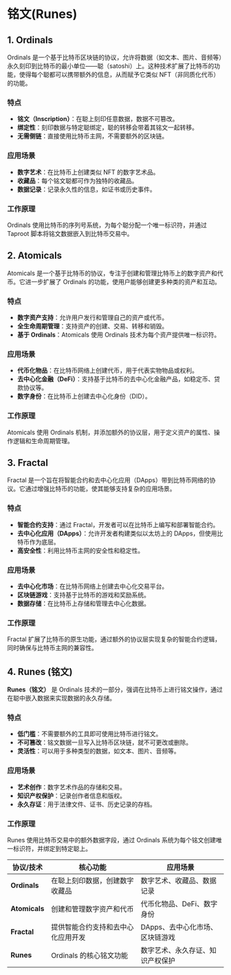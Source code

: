 # 铭文(Runes)

## 1. Ordinals

Ordinals 是一个基于比特币区块链的协议，允许将数据（如文本、图片、音频等）永久刻印到比特币的最小单位——聪（satoshi）上。这种技术扩展了比特币的功能，使得每个聪都可以携带额外的信息，从而赋予它类似 NFT（非同质化代币）的功能。

### 特点
- **铭文（Inscription）**：在聪上刻印任意数据，数据不可篡改。
- **绑定性**：刻印数据与特定聪绑定，聪的转移会带着其铭文一起转移。
- **无需侧链**：直接使用比特币主网，不需要额外的区块链。

### 应用场景
- **数字艺术**：在比特币上创建类似 NFT 的数字艺术品。
- **收藏品**：每个铭文聪都可作为独特的收藏品。
- **数据记录**：记录永久性的信息，如证书或历史事件。

### 工作原理
Ordinals 使用比特币的序列号系统，为每个聪分配一个唯一标识符，并通过 Taproot 脚本将铭文数据嵌入到比特币交易中。


## 2. Atomicals

Atomicals 是一个基于比特币的协议，专注于创建和管理比特币上的数字资产和代币。它进一步扩展了 Ordinals 的功能，使用户能够创建更多种类的资产和互动。

### 特点
- **数字资产支持**：允许用户发行和管理自己的资产或代币。
- **全生命周期管理**：支持资产的创建、交易、转移和销毁。
- **基于 Ordinals**：Atomicals 使用 Ordinals 技术为每个资产提供唯一标识符。

### 应用场景
- **代币化物品**：在比特币网络上创建代币，用于代表实物物品或权利。
- **去中心化金融（DeFi）**：支持基于比特币的去中心化金融产品，如稳定币、贷款协议等。
- **数字身份**：在比特币上创建去中心化身份（DID）。

### 工作原理
Atomicals 使用 Ordinals 机制，并添加额外的协议层，用于定义资产的属性、操作逻辑和生命周期管理。


## 3. Fractal

Fractal 是一个旨在将智能合约和去中心化应用（DApps）带到比特币网络的协议。它通过增强比特币的功能，使其能够支持复杂的应用场景。

### 特点
- **智能合约支持**：通过 Fractal，开发者可以在比特币上编写和部署智能合约。
- **去中心化应用（DApps）**：允许开发者构建类似以太坊上的 DApps，但使用比特币作为底层。
- **高安全性**：利用比特币主网的安全性和稳定性。

### 应用场景
- **去中心化市场**：在比特币网络上创建去中心化交易平台。
- **区块链游戏**：支持基于比特币的游戏和奖励系统。
- **数据存储**：在比特币上存储和管理去中心化数据。

### 工作原理
Fractal 扩展了比特币的原生功能，通过额外的协议层实现复杂的智能合约逻辑，同时确保与比特币主网的兼容性。


## 4. Runes (铭文)

**Runes（铭文）** 是 Ordinals 技术的一部分，强调在比特币上进行铭文操作，通过在聪中嵌入数据来实现数据的永久存储。

### 特点
- **低门槛**：不需要额外的工具即可使用比特币进行铭文。
- **不可篡改**：铭文数据一旦写入比特币区块链，就不可更改或删除。
- **灵活性**：可以用于多种类型的数据，如文本、图片、音频等。

### 应用场景
- **艺术创作**：数字艺术作品的存储和交易。
- **知识产权保护**：记录创作者信息和版权。
- **永久存证**：用于法律文件、证书、历史记录的存档。

### 工作原理
Runes 使用比特币交易中的额外数据字段，通过 Ordinals 系统为每个铭文创建唯一标识符，并绑定到特定聪上。


| 协议/技术  | 核心功能                          | 应用场景                                    |
| ----------- | --------------------------------- | ----------------------------------------- |
| **Ordinals** | 在聪上刻印数据，创建数字收藏品       | 数字艺术、收藏品、数据记录                 |
| **Atomicals** | 创建和管理数字资产和代币            | 代币化物品、DeFi、数字身份                 |
| **Fractal**   | 提供智能合约支持和去中心化应用开发    | DApps、去中心化市场、区块链游戏             |
| **Runes**     | Ordinals 的核心铭文功能             | 数字艺术、永久存证、知识产权保护            |

